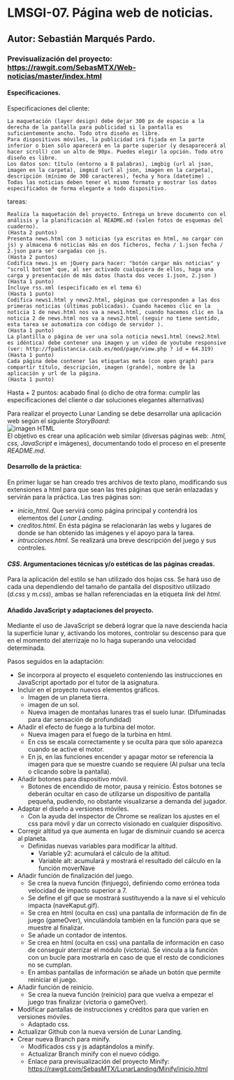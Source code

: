 # LMSGI-07. Página web de noticias.
## Autor: Sebastián Marqués Pardo.
### Previsualización del proyecto: https://rawgit.com/SebasMTX/Web-noticias/master/index.html
#### Especificaciones.
Especificaciones del cliente:

    La maquetación (layer design) debe dejar 300 px de espacio a la derecha de la pantalla para publicidad si la pantalla es suficientemente ancho. Todo otro diseño es libre.
    Para dispositivos móviles, la publicidad irá fijada en la parte inferior o bien sólo aparecerá en la parte superior (y desaparecerá al hacer scroll) con un alto de 90px. Puedes elegir la opción. Todo otro diseño es libre.
    Los datos son: título (entorno a 8 palabras), imgbig (url al json, imagen en la carpeta), imgmid (url al json, imagen en la carpeta), descripción (mínimo de 300 caracteres), fecha y hora (datetime) .
    Todas las noticias deben tener el mismo formato y mostrar los datos especificados de forma elegante a todo dispositivo.

tareas:

    Realiza la maquetación del proyecto. Entrega un breve documento con el análisis y la planificación al README.md (valen fotos de esquemas del cuaderno).
    (Hasta 2 puntos)
    Presenta news.html con 3 noticias (ya escritas en html, no cargar con js) y almacena 6 noticias más en dos ficheros, fecha / 1.json fecha / 2.json para ser cargadas con js.
    (Hasta 2 puntos)
    Codifica news.js en jQuery para hacer: "botón cargar más noticias" y "scroll bottom" que, al ser activado cualquiera de ellos, haga una carga y presentación de más datos (hasta dos veces 1.json, 2.json )
    (Hasta 1 punto)
    Incluye rss.xml (especificado en el tema 6)
    (Hasta 1 punto)
    Codifica news1.html y news2.html, páginas que corresponden a las dos primeras noticias (últimas publicadas). Cuando hacemos clic en la noticia 1 de news.html nos va a news1.html, cuando hacemos clic en la noticia 2 de news.html nos va a news2.html (seguir no tiene sentido, esta tarea se automatiza con código de servidor ).
    (Hasta 1 punto)
    La plantilla o página de ver una sola noticia news1.html (news2.html es idéntica) debe contener una imagen y un vídeo de youtube responsive (ver: http://fpadistancia.caib.es/mod/page/view.php ? id = 64.319)
    (Hasta 1 punto)
    Cada página debe contener las etiquetas meta (con open graph) para compartir título, descripción, imagen (grande), nombre de la aplicación y url de la página.
    (Hasta 1 punto)

Hasta + 2 puntos: acabado final (o dicho de otra forma: cumplir las especificaciones del cliente o dar soluciones elegantes alternativas)

Para realizar el proyecto Lunar Landing se debe desarrollar una aplicación web según el siguiente _StoryBoard_:  
![imagen HTML](storyboard.jpg)  
El objetivo es crear una aplicación web similar (diversas páginas web: _.html, css, JavaScript_ e imágenes), documentando todo el proceso en el presente _README.md_.
#### Desarrollo de la práctica:
En primer lugar se han creado tres archivos de texto plano, modificando sus extensiones a html para que sean las tres páginas que serán enlazadas y servirán para la práctica. Las tres páginas son:
 * _inicio_html_. Que servirá como página principal y contendrá los elementos del _Lunar Landing_.
 * _creditos.html_. En ésta página se relacionarán las webs y lugares de donde se han obtenido las imágenes y el apoyo para la tarea. 
 * _intrucciones.html_. Se realizará una breve descripción del juego y sus controles.

#### _CSS_. Argumentaciones técnicas y/o estéticas de las páginas creadas.
 
 Para la aplicación del estilo se han utilizado dos hojas css. Se hará uso de cada una dependiendo del tamaño de pantalla del dispositivo utilizado (_d.css_ y _m.css_), ambas se hallan referenciadas en la etiqueta _link_ del _html_.
  
#### Añadido JavaScript y adaptaciones del proyecto.

Mediante el uso de JavaScript se deberá lograr que la nave descienda hacia la superficie lunar y, activando los motores, controlar su descenso para que en el momento del aterrizaje no lo haga superando una velocidad determinada.

Pasos seguidos en la adaptación:

  * Se incorpora al proyecto el esqueleto conteniendo las instrucciones en JavaScript aportado por el tutor de la asignatura.
  * Incluir en el proyecto nuevos elementos gráficos.
    * Imagen de un planeta tierra.
    * imagen de un sol.
    * Nueva imagen de montañas lunares tras el suelo lunar. (Difuminadas para dar sensación de profundidad)
  * Añadir el efecto de fuego a la turbina del motor.
    * Nueva imagen para el fuego de la turbina en html.
    * En css se escala correctamente y se oculta para que sólo aparezca cuando se active el motor.
    * En js, en las funciones encender y apagar motor se referencia la imagen para que se muestre cuando se requiere (Al pulsar una tecla o clicando sobre la pantalla).
  * Añadir botones para dispositivo móvil.
    * Botones de encendido de motor, pausa y reinicio. Éstos botones se deberán ocultar en caso de utilizarse un dispositivo de pantalla pequeña, pudiendo, no obstante visualizarse a demanda del jugador. 
  * Adaptar el diseño a versiones móviles.
    * Con la ayuda del inspector de Chrome se realizan los ajustes en el css para móvil y dar un correcto visionado en cualquier dispositivo.
  * Corregir altitud ya que aumenta en lugar de disminuir cuando se acerca al planeta.
    * Definidas nuevas variables para modificar la altitud.
       * Variable y2: acumulará el cálculo de la altitud.
       * Variable alt: acumulará y mostrará el resultado del cálculo en la función  moverNave
  * Añadir función de finalización del juego.
    * Se crea la nueva función (finjuego), definiendo como errónea toda velocidad de impacto superior a 7.
    * Se define el gif que se mostrará sustituyendo a la nave si el vehículo impacta (naveKaput.gif).
    * Se crea en html (oculta en css) una pantalla de información de fin de juego (gameOver), vinculándola también en la función para que se muestre al finalizar.
    * Se añade un contador de intentos.
    * Se crea en html (oculta en css) una pantalla de información en caso de conseguir aterrizar el módulo (victoria). Se vincula a la función con un bucle para mostrarla en caso de que el resto de condiciones no se cumplan.
    * En ambas pantallas de información se añade un botón que permite reiniciar el juego.
  * Añadir función de reinicio.
    * Se crea la nueva función (reinicio) para que vuelva a empezar el juego tras finalizar (victoria o gameOver).
  * Modificar pantallas de instrucciones y créditos para que varíen en versiones móviles.
    * Adaptado css.
  * Actualizar Github con la nueva versión de Lunar Landing.
  * Crear nueva Branch para minify.
    * Modificados css y js adaptándolos a minify.
    * Actualizar Branch minify con el nuevo código.
    * Enlace para previsualización del proyecto Minify: https://rawgit.com/SebasMTX/LunarLanding/Minify/inicio.html
